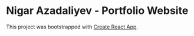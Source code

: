 # Nigar Azadaliyev - Portfolio Website 

This project was bootstrapped with [Create React App](https://github.com/facebook/create-react-app).

